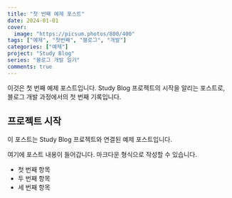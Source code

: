 ```yaml
---
title: "첫 번째 예제 포스트"
date: 2024-01-01
cover:
  image: "https://picsum.photos/800/400"
tags: ["예제", "첫번째", "블로그", "개발"]
categories: ["예제"]
project: "Study Blog"
series: "블로그 개발 일기"
comments: true
---
```


이것은 첫 번째 예제 포스트입니다. Study Blog 프로젝트의 시작을 알리는 포스트로, 
블로그 개발 과정에서의 첫 번째 기록입니다.

## 프로젝트 시작

이 포스트는 Study Blog 프로젝트와 연결된 예제 포스트입니다.

여기에 포스트 내용이 들어갑니다. 마크다운 형식으로 작성할 수 있습니다.

- 첫 번째 항목
- 두 번째 항목
- 세 번째 항목